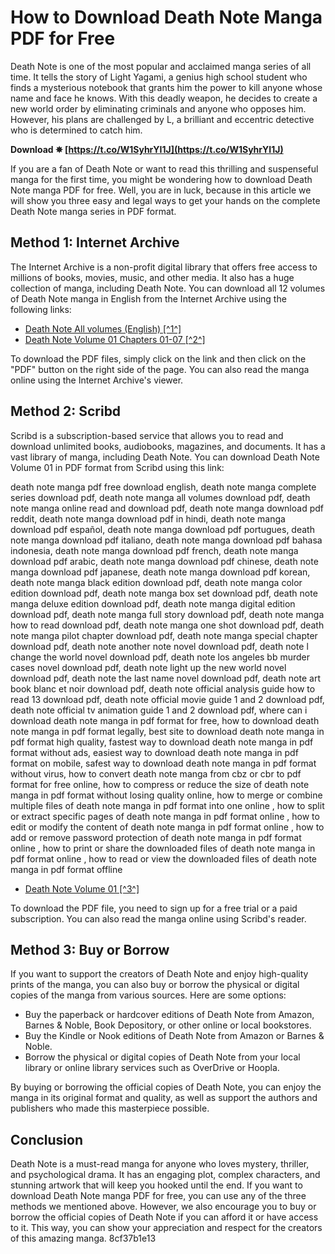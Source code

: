 # How to Download Death Note Manga PDF for Free
 
Death Note is one of the most popular and acclaimed manga series of all time. It tells the story of Light Yagami, a genius high school student who finds a mysterious notebook that grants him the power to kill anyone whose name and face he knows. With this deadly weapon, he decides to create a new world order by eliminating criminals and anyone who opposes him. However, his plans are challenged by L, a brilliant and eccentric detective who is determined to catch him.
 
**Download ✵ [https://t.co/W1SyhrYI1J](https://t.co/W1SyhrYI1J)**


 
If you are a fan of Death Note or want to read this thrilling and suspenseful manga for the first time, you might be wondering how to download Death Note manga PDF for free. Well, you are in luck, because in this article we will show you three easy and legal ways to get your hands on the complete Death Note manga series in PDF format.
 
## Method 1: Internet Archive
 
The Internet Archive is a non-profit digital library that offers free access to millions of books, movies, music, and other media. It also has a huge collection of manga, including Death Note. You can download all 12 volumes of Death Note manga in English from the Internet Archive using the following links:
 
- [Death Note All volumes (English) \[^1^\]](https://archive.org/details/Original-Death-note-vols)
- [Death Note Volume 01 Chapters 01-07 \[^2^\]](https://archive.org/details/deathnotevolume01chapters01-07)

To download the PDF files, simply click on the link and then click on the "PDF" button on the right side of the page. You can also read the manga online using the Internet Archive's viewer.
 
## Method 2: Scribd
 
Scribd is a subscription-based service that allows you to read and download unlimited books, audiobooks, magazines, and documents. It has a vast library of manga, including Death Note. You can download Death Note Volume 01 in PDF format from Scribd using this link:
 
death note manga pdf free download english,  death note manga complete series download pdf,  death note manga all volumes download pdf,  death note manga online read and download pdf,  death note manga download pdf reddit,  death note manga download pdf in hindi,  death note manga download pdf español,  death note manga download pdf portugues,  death note manga download pdf italiano,  death note manga download pdf bahasa indonesia,  death note manga download pdf french,  death note manga download pdf arabic,  death note manga download pdf chinese,  death note manga download pdf japanese,  death note manga download pdf korean,  death note manga black edition download pdf,  death note manga color edition download pdf,  death note manga box set download pdf,  death note manga deluxe edition download pdf,  death note manga digital edition download pdf,  death note manga full story download pdf,  death note manga how to read download pdf,  death note manga one shot download pdf,  death note manga pilot chapter download pdf,  death note manga special chapter download pdf,  death note another note novel download pdf,  death note l change the world novel download pdf,  death note los angeles bb murder cases novel download pdf,  death note light up the new world novel download pdf,  death note the last name novel download pdf,  death note art book blanc et noir download pdf,  death note official analysis guide how to read 13 download pdf,  death note official movie guide 1 and 2 download pdf,  death note official tv animation guide 1 and 2 download pdf,  where can i download death note manga in pdf format for free,  how to download death note manga in pdf format legally,  best site to download death note manga in pdf format high quality,  fastest way to download death note manga in pdf format without ads,  easiest way to download death note manga in pdf format on mobile,  safest way to download death note manga in pdf format without virus,  how to convert death note manga from cbz or cbr to pdf format for free online,  how to compress or reduce the size of death note manga in pdf format without losing quality online,  how to merge or combine multiple files of death note manga in pdf format into one online ,  how to split or extract specific pages of death note manga in pdf format online ,  how to edit or modify the content of death note manga in pdf format online ,  how to add or remove password protection of death note manga in pdf format online ,  how to print or share the downloaded files of death note manga in pdf format online ,  how to read or view the downloaded files of death note manga in pdf format offline

- [Death Note Volume 01 \[^3^\]](https://www.scribd.com/doc/309737629/Death-Note-Volume-01)

To download the PDF file, you need to sign up for a free trial or a paid subscription. You can also read the manga online using Scribd's reader.
 
## Method 3: Buy or Borrow
 
If you want to support the creators of Death Note and enjoy high-quality prints of the manga, you can also buy or borrow the physical or digital copies of the manga from various sources. Here are some options:

- Buy the paperback or hardcover editions of Death Note from Amazon, Barnes & Noble, Book Depository, or other online or local bookstores.
- Buy the Kindle or Nook editions of Death Note from Amazon or Barnes & Noble.
- Borrow the physical or digital copies of Death Note from your local library or online library services such as OverDrive or Hoopla.

By buying or borrowing the official copies of Death Note, you can enjoy the manga in its original format and quality, as well as support the authors and publishers who made this masterpiece possible.
 
## Conclusion
 
Death Note is a must-read manga for anyone who loves mystery, thriller, and psychological drama. It has an engaging plot, complex characters, and stunning artwork that will keep you hooked until the end. If you want to download Death Note manga PDF for free, you can use any of the three methods we mentioned above. However, we also encourage you to buy or borrow the official copies of Death Note if you can afford it or have access to it. This way, you can show your appreciation and respect for the creators of this amazing manga.
 8cf37b1e13
 
